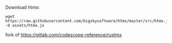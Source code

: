 Download htmx:
```
wget https://raw.githubusercontent.com/bigskysoftware/htmx/master/src/htmx.js -O assets/htmx.js
```
fork of https://gitlab.com/codescope-reference/rustmx
